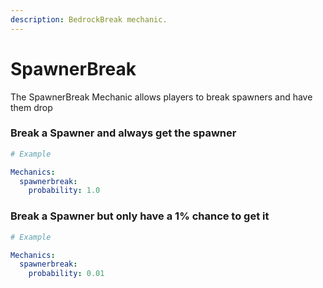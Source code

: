 ```yaml
---
description: BedrockBreak mechanic.
---
```


# SpawnerBreak

The SpawnerBreak Mechanic allows players to break spawners and have them drop


### Break a Spawner and always get the spawner

```yaml
# Example

Mechanics:
  spawnerbreak:
    probability: 1.0
```

### Break a Spawner but only have a 1% chance to get it

```yaml
# Example

Mechanics:
  spawnerbreak:
    probability: 0.01
```
